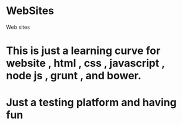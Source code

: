 # WebSites
Web sites
# This is just a learning curve for website , html , css , javascript , node js , grunt , and bower. 
# Just a testing platform and having fun
